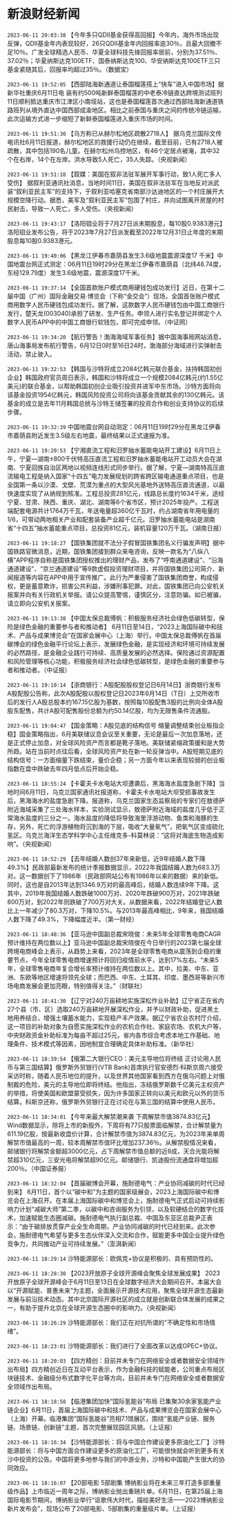 # 新浪财经新闻
`2023-06-11 20:03:38` 【今年多只QDII基金获得高回报】今年内，海外市场出现反弹，QDII基金年内表现较好，26只QDII基金年内回报率逾30％，且最大回撤不足10％。广发全球精选人民币、华夏全球科技先锋回报率居前，分别为37.51％、37.02％；华夏纳斯达克100ETF、国泰纳斯达克100、华安纳斯达克100ETF三只基金紧随其后，回报率均超过35％。（数据宝）

`2023-06-11 19:52:05` 【西部陆海新通道让泰国榴莲搭上“快车”进入中国市场】据新华社重庆6月11日电 装有约500吨新鲜泰国榴莲的中老泰冷链直达跨境测试班列11日顺利抵达重庆市江津区小南垭站，这也是泰国榴莲首次通过西部陆海新通道铁路班列从境外直达中国西部成渝地区。相比之前泰国与重庆之间的传统冷链运输，此次运输方式进一步缩短了新鲜泰国榴莲进入重庆市场的时间。

`2023-06-11 19:51:30` 【乌方称已从赫尔松地区疏散2718人】 据乌克兰国际文传电讯社6月11日报道，赫尔松地区的救援行动仍在继续，截至目前，已有2718人被疏散，其中包括190名儿童。在赫尔松州乌控地区，有46个定居点被淹，其中32个在右岸，14个在左岸。洪水导致5人死亡，35人失踪。（央视新闻）

`2023-06-11 19:51:18` 【叙媒：美国在叙非法驻军展开军事行动，致1人死亡多人受伤】 据叙利亚通讯社消息，当地时间11日，美国在叙非法驻军在当地反对派武装“叙利亚民主军”的支持下，于叙利亚哈塞克省南部沙达迪地区的一个村庄展开大规模空降行动。据悉，美军及“叙利亚民主军”包围了村庄，并向试图离开房屋的村民射击，导致一人死亡，多人受伤。（央视新闻）

`2023-06-11 19:43:17` 【洛阳钼业将于7月27日派末期股息，每10股0.9383港元】洛阳钼业发布公告，将于2023年7月27日派发截至2022年12月31日止年度的末期股息每10股0.9383港元。

`2023-06-11 19:40:06` 【黑龙江伊春市嘉荫县发生3.6级地震震源深度17 千米】中国地震台网正式测定：06月11日19时29分在黑龙江伊春市嘉荫县（北纬48.74度，东经129.79度）发生3.6级地震，震源深度17千米。

`2023-06-11 19:37:14` 【全国首款账户模式商用硬钱包成功发行】近日，在第十二届中国（广州）国际金融交易·博览会（下称“金交会”）现场，全国首张账户模式商用数字人民币硬钱包成功发行。据了解，这款数字人民币硬钱包由中国工商银行发行，楚天龙(003040)承担了研发、生产任务。申领人进行实名登记并绑定个人数字人民币APP中的中国工商银行软钱包，即可完成申领。（中证网）

`2023-06-11 19:34:20` 【航行警告！渤海海域军事任务】据中国海事局网站消息，唐山海事局发布航行警告，6月12日0时至16日24时，渤海部分海域进行实弹射击活动，禁止驶入。

`2023-06-11 19:32:53` 【韩国与沙特将成立2084亿韩元联合基金，扶持韩国初创企业】韩国政府官员周日表示，韩国和沙特将成立一个规模2084亿韩元(约1.55亿美元)的联合基金，以帮助韩国初创企业吸引投资并进军中东市场。沙特方面将向该基金投资1954亿韩元，韩国风险投资公司将向该基金贡献其余的130亿韩元。该基金的成立是去年11月韩国总统与沙特王储签署的投资合作和创业支持协议的后续步骤。

`2023-06-11 19:32:39` 中国地震台网自动测定：06月11日19时29分在黑龙江伊春市嘉荫县附近发生3.5级左右地震，最终结果以正式速报为准。

`2023-06-11 19:20:53` 【宁湘直流工程和汨罗抽水蓄能电站开工建设】6月11日上午，宁夏—湖南±800千伏特高压直流工程和汨罗抽水蓄能电站开工动员大会在湖南、宁夏回族自治区两地以视频连线形式同步举行。据了解，宁夏—湖南特高压直流输电工程是纳入国家“十四五”电力发展规划的跨省跨区输电通道重点项目，也是全国第一条以沙漠、戈壁、荒漠为重点的大型风光基地外送特高压直流通道，以最快速度实现了从纳规到核准。工程总投资281亿元，线路总长度约1634千米，途经宁夏、甘肃、陕西、重庆、湖北、湖南等6个省市区，预计2025年投产。工程送端配套电源共计1764万千瓦，年送电量超360亿千瓦时，约占湖南省年用电量的1/6，可带动两地相关产业和配套装备产业超千亿元。汨罗抽水蓄能电站是湖南省“十四五”抽水蓄能重点项目，总投资81亿元，装机容量120万千瓦。（湖南日报）

`2023-06-11 19:18:27` 【国铁集团就不法分子假冒国铁集团名义行骗发声明】据中国铁路官微消息，近期，国铁集团接到群众来电咨询，反映一款名为“八纵八横”APP程序自称是国铁集团授权推出的理财产品，发布了“呼南通道建设”、“沿海通道建设”、“京兰通道建设”等9款虚假投资理财项目，并将国铁集团公司简介、新闻报道等内容在APP中用于宣传推广。此行为严重侵害了国铁集团商誉，构成侵权，更是蓄意欺诈，损害公共利益，涉嫌刑事犯罪。对此，国铁集团已向公安机关报案并向有关行政机关举报。请公众提高警惕，谨慎区分，注意防骗。如已被骗，请立即向公安机关报案。

`2023-06-11 19:13:38` 【中国太保总裁傅帆：积极服务经济社会绿色低碳转型，保险是绿色金融的重要参与者和推动者】 6月11日至14日，“2023上海国际碳中和技术、产品与成果博览会”在国家会展中心（上海）举行。中国太保总裁傅帆在首届碳博会的绿色金融平行论坛上表示，发展绿色金融，是实现经济和环境可持续发展的必然路径，是金融企业践行可持续、高质量发展的必然选择。保险通过资源配置和风险管理等核心功能，积极服务经济社会绿色低碳转型，是绿色金融的重要参与者和推动者。（中证报）

`2023-06-11 19:10:14` 【浙商银行：A股配股股权登记日6月14日】浙商银行发布A股配股公告称，此次A股配股以股权登记日2023年6月14日（T日）上交所收市后的发行人A股总股本约167.15亿股为基数，按照每10股配售3股的比例向全体A股股东配售，共计A股可配售股份总额为约50.14亿股，均为无限售条件流通股。

`2023-06-11 19:04:47` 【国金策略：A股见底的结构信号 缩量调整结束创业板指企稳】国金策略指出，6月美联储议息会议至关重要，无论是最后一次加息落地，还是正式停止加息，对全球风险资产而言都是靴子落地。美联储紧缩政策缓和是大势所趋。站在当前时点往后看，全球风险资产处在新一轮反弹当中。A股短期见底的结构信号：一方面缩量下跌结束，量价企稳；另一方面今年以来表现较弱的创业板指数在盘中跌破去年四月低点后开始企稳。

`2023-06-11 18:55:24` 【卡霍夫卡水电站大坝遭袭后，黑海海水盐度急剧下降】当地时间6月11日，乌克兰国家通讯社报道称，卡霍夫卡水电站大坝受损事故发生后，黑海海水的盐度急剧下降。报道称，乌克兰国家生态监察局的专家们在敖德萨附近海域采集了三处海水样本，实验测试显示，敖德萨附近海域的盐度几乎低于正常海水盐度的三分之一。海水盐度的降低将导致海里浮游动物、鱼类和海豚的生存，另外，死亡的浮游植物将沉到海的下层，吸收“大量氧气”，把氧气区变成硫化氢区。乌克兰海洋生态学科学中心主任维克多-科莫林说：“这将对海底生物造成影响”。（央视新闻）

`2023-06-11 18:52:29` 【去年结婚人数创37年来新低，近9年结婚人数下降49.3%】民政部最新发布的统计季报数据显示，2022年我国结婚人数为683.3万对。这一数据创下了1986年（民政部网站公布有1986年以来的数据）来的新低。 同时，这也是自2013年达到1346.9万对的最高峰后，结婚人数连续9年下降。这其中，2019年我国结婚人数跌破1000万对、2020年跌破900万对，2021年跌破800万对，到2022年则跌破了700万对大关。从数据来看，2022年结婚登记人数比上一年减少了80.3万对，下降10.5%。与2013年最高峰相比，9年来，我国结婚人数下降了49.3%，下降幅度近半。（第一财经）

`2023-06-11 18:48:36` 【亚马逊中国副总裁宋晓俊：未来5年全球零售电商CAGR预计维持在两位数以上】亚马逊中国副总裁宋晓俊在今日举行的2023第七届全球跨境电商峰会上表示，从趋势上来看，2023年是全球零售电商从震荡到企稳的重要节点，今年全球零售电商增速预计将回归疫情前水平，达到17%左右。“未来5年，全球零售电商年复合增长率预计维持在两位数以上。其中，拉美、中东、亚洲、东欧等地区增速将领先全球；而巴西、中东、土耳其、印度、墨西哥等新兴市场电商发展会更加亮眼，特别值得关注。”（财联社）

`2023-06-11 18:41:30` 【辽宁对240万亩耕地实施深松作业补助】辽宁省正在省内27个县（市、区）选取240万亩耕地开展深松作业，并予以财政补助，促进黑土地用养结合，增强土壤蓄水能力，实现稳产丰产效果。据辽宁省农业农村厅介绍，这一项目的补助对象为自愿实施深松作业的农机合作社、家庭农场、农机大户等，中央财政资金补助标准为每亩不超过25元，省内各市综合考虑本地工作基础、地理条件、技术模式等因素，因地制宜合理确定具体补助标准。（新华社）

`2023-06-11 18:39:54` 【俄第二大银行CEO：美元主导地位将终结 正讨论用人民币与第三国结算】俄罗斯外贸银行(VTB Bank)首席执行官安德烈·科斯京周六接受采访时称，随着人民币地位的提升，以及世界其他国家看到西方在俄乌问题上对俄制裁的危险，美元的主导地位即将终结。他指出，冻结俄罗斯数千亿美元主权资产的举措，将使美国和欧盟蒙受损失，因为许多国家正转向以美元和欧元以外的货币结算。科斯京还称，俄罗斯外贸银行正在讨论在与第三国的结算中使用人民币。

`2023-06-11 18:34:01` 【今年来最大解禁潮来袭 下周解禁市值3874.83亿元】Wind数据显示，除将上市的新股外，下周将有77只股票面临解禁，合计解禁量为611.19亿股，按最新收盘价计算，合计解禁市值为3874.83亿元，为2023年来单周解禁市值最高的一周，较本周解禁市值环比增加237.36％。从解禁股情况来看，邮储银行将解禁金额超3000亿元，占下周解禁市值总额的近8成，天合光能将解禁超310亿元，三安光电将解禁超90亿元。邮储银行、凯迪股份流通盘将增加超200％。（中国证券报）

`2023-06-11 18:32:04` 【首届碳博会开幕，施耐德电气：产业协同减碳的时代已经到来】 6月11日，首个以“碳中和”为主题的国家级展会，2023上海国际碳中和博览会在上海召开。在本届上海国际碳中和博览会上，施耐德电气正式启动可持续影响力计划“减碳大师”第二季，以碳中和咨询服务为引领，以及软硬结合的数字化技术，加速赋能生态圈减碳。施耐德电气执行副总裁、中国及东亚区总裁尹正表示：“由于碳排放贯穿产业全生命周期，产业协同减碳的时代已经到来。此次参会，施耐德电气希望与更多生态伙伴深入交流和合作，赋能更多中国企业提升绿色竞争力，共同推动产业可持续发展。”（澎湃新闻）

`2023-06-11 18:29:14` 沙特能源部长：欧佩克+协议是积极的、具有预防性的。

`2023-06-11 18:28:30` 【2023开放原子全球开源峰会聚焦全球发展成果】 2023开放原子全球开源峰会于6月11日至13日在全球数字经济大会期间召开。本届大会以“开源赋能、普惠未来”为主题，全面展示开源技术应用，聚焦全球开源生态最新发展与前沿技术动态。其中北京国际开源社区的成立就是创新联合体发展的成果之一，有助于提升北京在全球开源生态圈中的影响力。（央视新闻）

`2023-06-11 18:26:29` 沙特能源部长：我们正在对抗所谓的“不确定性和市场情绪”。

`2023-06-11 18:23:01` 沙特能源部长：我们进行了全面改革以达成OPEC+协议。

`2023-06-11 18:20:03` 【四方精创：目前并未专门在网络安全或者数据安全领域作出布局】四方精创近日在互动平台表示，作为金融科技的赋能者，公司重点布局区块链技术、金融级分布式数字化平台等方向，目前并未专门在网络安全或者数据安全领域作出布局。

`2023-06-11 18:18:58` 【临港集团加快“国际氢能谷”布局 已集聚30余家氢能产业链企业】6月11日，首届上海国际碳中和技术、产品与成果博览会在国家会展中心（上海）开幕。临港集团“国际氢能谷”亮相7.1馆展区，围绕“氢能产业链、服务链、场景链、创新链”主题，首次完整展现园区风貌。（上证报）

`2023-06-11 18:16:34` 【沙特能源部长：将与中国合作建设更多原油化工厂】沙特能源部长：将与中国方面合作建设更多的原油化工厂，可能很快就会听到更多有关沙中投资的公告。中国将更多地参与我们的中游业务，沙特和中国能产生很大的协同效应。

`2023-06-11 18:16:07` 【20部电影 5部剧集 博纳影业将在未来三年打造多部重量级作品】上市临近一周年之际，博纳影业抛出重磅片单。6月11日，在第25届上海国际电影节期间，博纳影业举行“讴歌伟大时代，描绘美好生活——2023博纳影业新片发布会”，现场公布了20部电影、5部剧集的重量级片单。（上证报）

